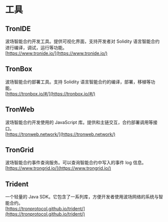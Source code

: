 # 工具

## TronIDE
波场智能合约开发工具。提供可视化界面，支持开发者对 Solidity 语言智能合约进行编译，调试，运行等功能。  
[https://www.tronide.io/](https://www.tronide.io/)

## TronBox
波场智能合约部署工具。支持 Solidity 语言智能合约的编译，部署，移植等功能。  
[https://tronbox.io/#/](https://tronbox.io/#/)

## TronWeb
波场智能合约开发使用的 JavaScript 库。提供和主链交互，合约部署调用等接口。  
[https://tronweb.network/](https://tronweb.network/)

## TronGrid
波场智能合约事件查询服务。可以查询智能合约中写入的事件 log 信息。  
[https://www.trongrid.io/](https://www.trongrid.io/)

## Trident
一个轻量的 Java SDK。它包含了一系列库，方便开发者使用波场网络的系统与智能合约。  
[https://tronprotocol.github.io/trident/](https://tronprotocol.github.io/trident/)
